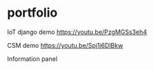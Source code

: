 # portfolio

IoT django demo
https://youtu.be/PzgMGSs3eh4

CSM demo
https://youtu.be/Spj1i6DlBkw

Information panel
